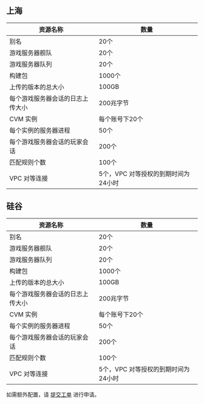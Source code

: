 

## 上海

|资源名称|数量|
|---|---|
|别名|	20个|
|游戏服务器舰队|	20个|
|游戏服务器队列|	20个|
|构建包|	1000个|
|上传的版本的总大小|	100GB|
|每个游戏服务器会话的日志上传大小|	200兆字节|
|CVM 实例|	每个账号下20个|
|每个实例的服务器进程|	50个|
|每个游戏服务器会话的玩家会话|	200个|
|匹配规则个数|	100个|
|VPC 对等连接|5个，VPC 对等授权的到期时间为24小时|


## 硅谷

|资源名称|数量|
|---|---|
|别名|	20个|
|游戏服务器舰队|	20个|
|游戏服务器队列|	20个|
|构建包|	1000个|
|上传的版本的总大小|	100GB|
|每个游戏服务器会话的日志上传大小|	200兆字节|
|CVM 实例|	每个账号下20个|
|每个实例的服务器进程|	50个|
|每个游戏服务器会话的玩家会话|	200个|
|匹配规则个数|	100个|
|VPC 对等连接|5个，VPC 对等授权的到期时间为24小时|


如需额外配置，请 [提交工单](https://console.cloud.tencent.com/workorder/category) 进行申请。
